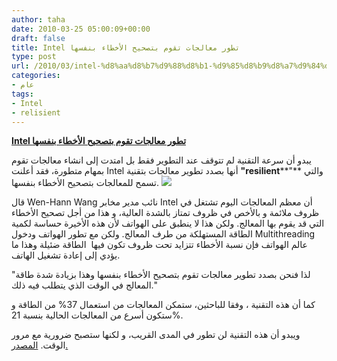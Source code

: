 ```yaml
---
author: taha
date: 2010-03-25 05:00:09+00:00
draft: false
title: Intel تطور معالجات تقوم بتصحيح الأخطاء بنفسها
type: post
url: /2010/03/intel-%d8%aa%d8%b7%d9%88%d8%b1-%d9%85%d8%b9%d8%a7%d9%84%d8%ac%d8%a7%d8%aa-%d8%aa%d9%82%d9%88%d9%85-%d8%a8%d8%aa%d8%b5%d8%ad%d9%8a%d8%ad-%d8%a7%d9%84%d8%a3%d8%ae%d8%b7%d8%a7%d8%a1-%d8%a8%d9%86%d9%81/
categories:
- عام
tags:
- Intel
- relisient
---
```


[**Intel تطور معالجات تقوم بتصحيح الأخطاء بنفسها**](http://www.it-scoop.com/2010/03/intel-%d8%aa%d8%b7%d9%88%d8%b1-%d9%85%d8%b9%d8%a7%d9%84%d8%ac%d8%a7%d8%aa-%d8%aa%d9%82%d9%88%d9%85-%d8%a8%d8%aa%d8%b5%d8%ad%d9%8a%d8%ad-%d8%a7%d9%84%d8%a3%d8%ae%d8%b7%d8%a7%d8%a1-%d8%a8%d9%86%d9%81/)


يبدو أن سرعة التقنية لم تتوقف عند التطوير فقط بل امتدت إلى انشاء معالجات تقوم بمهام متطورة، فقد أعلنت Intel أنها بصدد تطوير معالجات بتقنية **"resilient****"** والتي تسمح  للمعالجات بتصحيح الأخطاء بنفسها.
[![](http://www.it-scoop.com/wp-content/uploads/2009/12/intel-logo.jpg)
](http://www.it-scoop.com/2010/03/intel-%d8%aa%d8%b7%d9%88%d8%b1-%d9%85%d8%b9%d8%a7%d9%84%d8%ac%d8%a7%d8%aa-%d8%aa%d9%82%d9%88%d9%85-%d8%a8%d8%aa%d8%b5%d8%ad%d9%8a%d8%ad-%d8%a7%d9%84%d8%a3%d8%ae%d8%b7%d8%a7%d8%a1-%d8%a8%d9%86%d9%81/)

قال Wen-Hann Wang نائب مدير مخابر Intel أن معظم المعالجات اليوم  تشتغل في ظروف ملائمة و بالأخص في ظروف تمتاز بالشدة العالية، و هذا من أجل تصحيح الأخطاء التي قد يقوم بها المعالج. ولكن هذا لا ينطبق على الهواتف لأن هذه الأخيرة حساسة لكمية الطاقة المستهلكة من طرف المعالج.
ولكن مع تطور الهواتف ودخول Multithreading عالم الهواتف فإن نسبة الأخطاء تتزايد تحت ظروف تكون فيها  الطاقة ضئيلة وهذا ما يؤدي إلى إعادة تشغيل الهاتف.

"لذا فنحن بصدد تطوير معالجات تقوم بتصحيح الأخطاء بنفسها وهذا بزيادة شدة طاقة المعالج في الوقت الذي يتطلب فيه ذلك."

كما أن هذه التقنية ، وفقا للباحثين، ستمكن المعالجات من استعمال 37% من الطاقة و ستكون أسرع من المعالجات الحالية بنسبة 21%.

ويبدو أن هذه التقنية لن تطور  في المدى القريب، و لكنها ستصبح ضرورية مع مرور الوقت.
[المصدر.](http://www.technologyreview.com/computing/24843/page1/)
